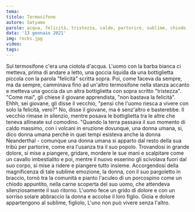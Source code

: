 ```yaml
---
tema:
titolo: Termosifone
autore: Satyamo
parole: acqua, felicità, tristezza, caldo, partorire, sublime, chiodo
data: '13 gennaio 2021'
img: rocks.jpg
video: 
tags: 
---
```

Sul termosifone c'era una ciotola d'acqua.  L'uomo con la barba bianca ci metteva, prima di andare a letto, una goccia liquida da una bottiglietta piccola con la parola "felicità" scritta sopra.  Poi, come faceva da sempre, ma da sempre, camminava fino ad un'altro termosifone nella stanza accanto e metteva una goccia da un altra bottiglietta con sopra scritto "tristezza".  "Come mai", gli chiese il giovane apprendista, "non bastava la felicità".  Ehhh, sei giovane, gli disse il vecchio, "pensi che l'uomo riesca a vivere con solo la felicità, vero?"  No, disse il giovane, ma è senz'altro e basterebbe.  Il vecchio rimase in silenzio, mentre posava le bottiglietta tra le altre che teneva allineate sul comodino.  "Quando la terra passava il suo momento di caldo massimo, con i volcani in eruzione dovunque, una donna umana, si, dico donna umana perchè in quei tempi esisteva anche la donna Neanderthal - comunque una donna umana si apparto dal resto della sua tribù per partorire, come era l'usanza tra il suo popolo.  Trovandosi in grande dolore, si mise a piangere, gridare, mordere le sue mani e scalpitare come un cavallo imbestialito e poi, mentre il nuovo esserino gli scivolava fuori dal suo corpo, si mise a ridere e piangere tutto insieme. Accorgendosi della magnificenza di tale sublime emozione, la donna, con il suo pargoletto in braccio, tornò tra la comunità e pianto l'aculeo di un porcospino come un chiodo appuntito, nella carne scoperta del suo uomo, che attendeva silenziosamente il suo ritorno. L'uomo fece un grido di dolore e con un sorriso solare abbraccio la donna e accolse il loro figlio.  Gioia e dolore appartengono al sublime, figliolo,  L'uno non può vivere senza l'altro.
